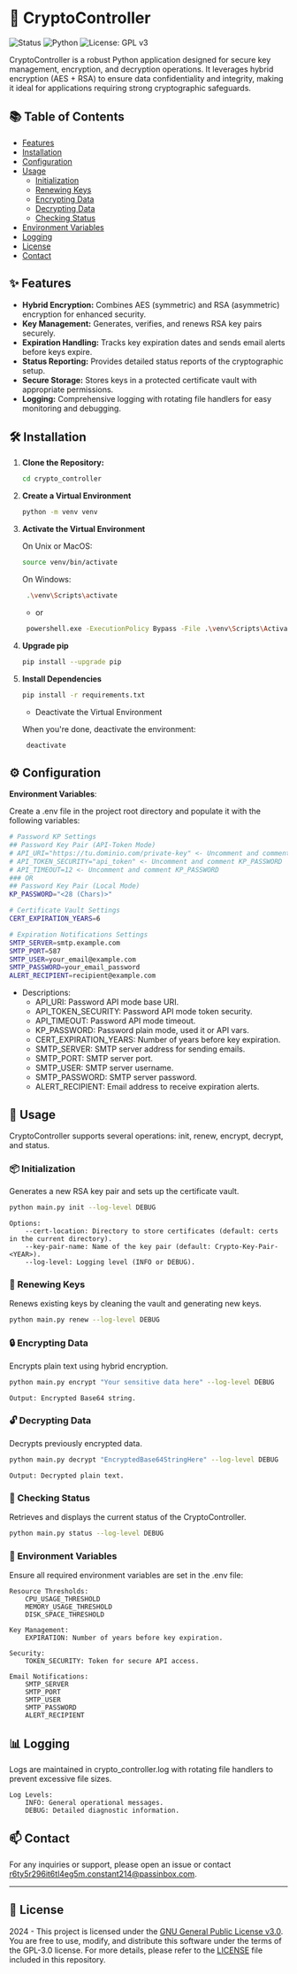 # 🔐 CryptoController

![Status](https://img.shields.io/badge/Status-Stable-green.svg)
![Python](https://img.shields.io/badge/Python-3.11%2B-blue.svg)
![License: GPL v3](https://img.shields.io/badge/License-GPLv3-blue.svg)

CryptoController is a robust Python application designed for secure key management, encryption, and decryption operations. It leverages hybrid encryption (AES + RSA) to ensure data confidentiality and integrity, making it ideal for applications requiring strong cryptographic safeguards.

## 📚 Table of Contents

- [Features](#-features)
- [Installation](#-installation)
- [Configuration](#-configuration)
- [Usage](#-usage)
  - [Initialization](#-initialization)
  - [Renewing Keys](#-renewing-keys)
  - [Encrypting Data](#-encrypting-data)
  - [Decrypting Data](#-decrypting-data)
  - [Checking Status](#-checking-status)
- [Environment Variables](#-environment-variables)
- [Logging](#-logging)
- [License](#-license)
- [Contact](#-contact)

## ✨ Features

- **Hybrid Encryption:** Combines AES (symmetric) and RSA (asymmetric) encryption for enhanced security.
- **Key Management:** Generates, verifies, and renews RSA key pairs securely.
- **Expiration Handling:** Tracks key expiration dates and sends email alerts before keys expire.
- **Status Reporting:** Provides detailed status reports of the cryptographic setup.
- **Secure Storage:** Stores keys in a protected certificate vault with appropriate permissions.
- **Logging:** Comprehensive logging with rotating file handlers for easy monitoring and debugging.

## 🛠️ Installation

1. **Clone the Repository:**

   ```bash
   cd crypto_controller
   ```

2. **Create a Virtual Environment**

   ```bash
   python -m venv venv
   ```

3. **Activate the Virtual Environment**

   On Unix or MacOS:

   ```bash
   source venv/bin/activate
   ```

   On Windows:

   ```bash
    .\venv\Scripts\activate
   ```

   - or

   ```bash
    powershell.exe -ExecutionPolicy Bypass -File .\venv\Scripts\Activate.ps1
   ```

4. **Upgrade pip**

   ```bash
   pip install --upgrade pip
   ```

5. **Install Dependencies**

   ```bash
   pip install -r requirements.txt
   ```

   - Deactivate the Virtual Environment

   When you're done, deactivate the environment:

   ```bash
    deactivate
   ```

## ⚙️ Configuration

**Environment Variables**:

Create a .env file in the project root directory and populate it with the following variables:

```bash
# Password KP Settings
## Password Key Pair (API-Token Mode)
# API_URI="https://tu.dominio.com/private-key" <- Uncomment and comment KP_PASSWORD
# API_TOKEN_SECURITY="api_token" <- Uncomment and comment KP_PASSWORD
# API_TIMEOUT=12 <- Uncomment and comment KP_PASSWORD
### OR
## Password Key Pair (Local Mode)
KP_PASSWORD="<28 (Chars)>"

# Certificate Vault Settings
CERT_EXPIRATION_YEARS=6

# Expiration Notifications Settings
SMTP_SERVER=smtp.example.com
SMTP_PORT=587
SMTP_USER=your_email@example.com
SMTP_PASSWORD=your_email_password
ALERT_RECIPIENT=recipient@example.com
```

- Descriptions:
  - API_URI: Password API mode base URI.
  - API_TOKEN_SECURITY: Password API mode token security.
  - API_TIMEOUT: Password API mode timeout.
  - KP_PASSWORD: Password plain mode, used it or API vars.
  - CERT_EXPIRATION_YEARS: Number of years before key expiration.
  - SMTP_SERVER: SMTP server address for sending emails.
  - SMTP_PORT: SMTP server port.
  - SMTP_USER: SMTP server username.
  - SMTP_PASSWORD: SMTP server password.
  - ALERT_RECIPIENT: Email address to receive expiration alerts.

## 🚀 Usage

CryptoController supports several operations: init, renew, encrypt, decrypt, and status.

### 📦 Initialization

Generates a new RSA key pair and sets up the certificate vault.

```bash
python main.py init --log-level DEBUG
```

    Options:
        --cert-location: Directory to store certificates (default: certs in the current directory).
        --key-pair-name: Name of the key pair (default: Crypto-Key-Pair-<YEAR>).
        --log-level: Logging level (INFO or DEBUG).

### 🔄 Renewing Keys

Renews existing keys by cleaning the vault and generating new keys.

```bash
python main.py renew --log-level DEBUG
```

### 🔒 Encrypting Data

Encrypts plain text using hybrid encryption.

```bash
python main.py encrypt "Your sensitive data here" --log-level DEBUG
```

    Output: Encrypted Base64 string.

### 🔓 Decrypting Data

Decrypts previously encrypted data.

```bash
python main.py decrypt "EncryptedBase64StringHere" --log-level DEBUG
```

    Output: Decrypted plain text.

### 📝 Checking Status

Retrieves and displays the current status of the CryptoController.

```bash
python main.py status --log-level DEBUG
```

### 📜 Environment Variables

Ensure all required environment variables are set in the .env file:

    Resource Thresholds:
        CPU_USAGE_THRESHOLD
        MEMORY_USAGE_THRESHOLD
        DISK_SPACE_THRESHOLD

    Key Management:
        EXPIRATION: Number of years before key expiration.

    Security:
        TOKEN_SECURITY: Token for secure API access.

    Email Notifications:
        SMTP_SERVER
        SMTP_PORT
        SMTP_USER
        SMTP_PASSWORD
        ALERT_RECIPIENT

## 📊 Logging

Logs are maintained in crypto_controller.log with rotating file handlers to prevent excessive file sizes.

    Log Levels:
        INFO: General operational messages.
        DEBUG: Detailed diagnostic information.

## 📫 Contact

For any inquiries or support, please open an issue or contact [r6ty5r296it6tl4eg5m.constant214@passinbox.com](mailto:r6ty5r296it6tl4eg5m.constant214@passinbox.com).

---

## 📜 License

2024 - This project is licensed under the [GNU General Public License v3.0](https://www.gnu.org/licenses/gpl-3.0.en.html). You are free to use, modify, and distribute this software under the terms of the GPL-3.0 license. For more details, please refer to the [LICENSE](../LICENSE) file included in this repository.
